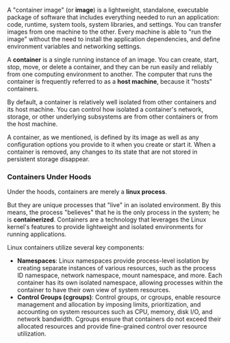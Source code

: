 A "container image" (or **image**) is a lightweight, standalone, executable package of software that includes everything needed to run an application: code, runtime, system tools, system libraries, and settings. You can transfer images from one machine to the other. Every machine is able to "run the image" without the need to install the application dependencies, and define environment variables and networking settings.

A **container** is a single running instance of an image. You can create, start, stop, move, or delete a container, and they can be run easily and reliably from one computing environment to another. The computer that runs the container is frequently referred to as a **host machine**, because it "hosts" containers.

By default, a container is relatively well isolated from other containers and its host machine. You can control how isolated a container's network, storage, or other underlying subsystems are from other containers or from the host machine.

A container, as we mentioned, is defined by its image as well as any configuration options you provide to it when you create or start it. When a container is removed, any changes to its state that are not stored in persistent storage disappear.

### Containers Under Hoods
Under the hoods, containers are merely a **linux process**.

But they are unique processes that "live" in an isolated environment. By this means, the process "believes" that he is the only process in the system; he is **containerized**. Containers are a technology that leverages the Linux kernel's features to provide lightweight and isolated environments for running applications.

Linux containers utilize several key components:
- **Namespaces**: Linux namespaces provide process-level isolation by creating separate instances of various resources, such as the process ID namespace, network namespace, mount namespace, and more. Each container has its own isolated namespace, allowing processes within the container to have their own view of system resources.
- **Control Groups (cgroups)**: Control groups, or cgroups, enable resource management and allocation by imposing limits, prioritization, and accounting on system resources such as CPU, memory, disk I/O, and network bandwidth. Cgroups ensure that containers do not exceed their allocated resources and provide fine-grained control over resource utilization.